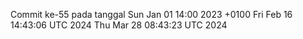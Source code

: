 Commit ke-55 pada tanggal Sun Jan 01 14:00 2023 +0100
Fri Feb 16 14:43:06 UTC 2024
Thu Mar 28 08:43:23 UTC 2024
